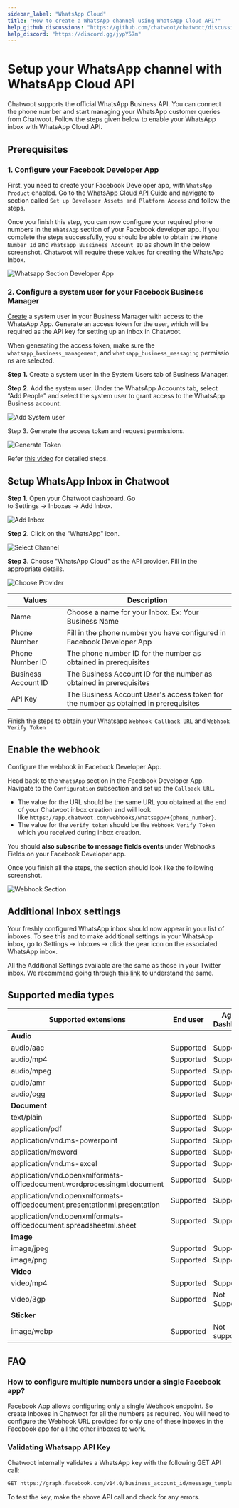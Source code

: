 ```yaml
---
sidebar_label: "WhatsApp Cloud"
title: "How to create a WhatsApp channel using WhatsApp Cloud API?"
help_github_discussions: "https://github.com/chatwoot/chatwoot/discussions/5092"
help_discord: "https://discord.gg/jypY57m"
---
```


# Setup your WhatsApp channel with WhatsApp Cloud API

Chatwoot supports the official WhatsApp Business API. You can connect the phone number and start managing your WhatsApp customer queries from Chatwoot. Follow the steps given below to enable your WhatsApp inbox with WhatsApp Cloud API.

## Prerequisites

### 1. **Configure your Facebook Developer App**

First, you need to  create your Facebook Developer app, with `WhatsApp Product` enabled. Go to the [WhatsApp Cloud API Guide](https://developers.facebook.com/docs/whatsapp/cloud-api/get-started) and navigate to section called `Set up Developer Assets and Platform Access` and follow the steps.

Once you finish this step, you can now configure your required phone numbers in the `WhatsApp` section of your Facebook developer app. If you complete the steps successfully, you should be able to obtain the `Phone Number Id` and `Whatsapp Bussiness Account ID` as shown in the below screenshot. Chatwoot will require these values for creating the WhatsApp Inbox.

![Whatsapp Section Developer App](../images/whatsapp/whatsapp-cloud/meta-developers-dashboard.png)

### 2. Configure a system user for your Facebook Business Manager

[Create](https://www.facebook.com/business/help/503306463479099?id=2190812977867143) a system user in your Business Manager with access to the WhatsApp App. Generate an access token for the user, which will be required as the API key for setting up an inbox in Chatwoot.

When generating the access token, make sure the `whatsapp_business_management`, and `whatsapp_business_messaging` permissions are selected.

**Step 1.** Create a system user in the System Users tab of Business Manager.

**Step 2.** Add the system user. Under the WhatsApp Accounts tab, select “Add People” and select the system user to grant access to the WhatsApp Business account.

![Add System user](../images/whatsapp/whatsapp-cloud/meta-business-settings.png)


Step 3. Generate the access token and request permissions.

![Generate Token](../images/whatsapp/whatsapp-cloud/meta.png)


Refer [this video](https://www.youtube.com/watch?v=gqiBzFlF44c) for detailed steps.

## Setup WhatsApp Inbox in Chatwoot

**Step 1.** Open your Chatwoot dashboard. Go to Settings → Inboxes → Add Inbox.

![Add Inbox](../images/whatsapp/whatsapp-cloud/adding-inbox-in-chatwoot.png)

**Step 2.** Click on the "WhatsApp" icon.

![Select Channel](../images/whatsapp/whatsapp-cloud/channel-select.png)

**Step 3.** Choose "WhatsApp Cloud" as the API provider. Fill in the appropriate details.

![Choose Provider](../images/whatsapp/whatsapp-cloud/choose-provider.png)

| Values        | Description |
| --------------- | --------------- |
| Name | Choose a name for your Inbox. Ex: Your Business Name             |
| Phone Number   | Fill in the phone number you have configured in Facebook Developer App              |
| Phone Number ID      | The phone number ID for the number as obtained in prerequisites              |
| Business Account ID    | The Business Account ID for the number as obtained in prerequisites             |
| API Key  | The Business Account User's access token for the number as obtained in prerequisites            |



Finish the steps to obtain your Whatsapp `Webhook Callback URL` and `Webhook Verify Token`

## Enable the webhook

Configure the webhook in Facebook Developer App. 

Head back to the `WhatsApp` section in the Facebook Developer App. Navigate to the `Configuration` subsection and set up the `Callback URL`.

- The value for the URL should be the same URL you obtained at the end of your Chatwoot inbox creation and will look like `https://app.chatwoot.com/webhooks/whatsapp/+{phone_number}`.
- The value for the `verify token` should be the `Webhook Verify Token` which you received during inbox creation.

You should **also subscribe to message fields events** under Webhooks Fields on your Facebook Developer app. 

Once you finish all the steps, the section should look like the following screenshot.

![Webhook Section](../images/whatsapp/whatsapp-cloud/enabling-webhook.png)


## Additional Inbox settings

Your freshly configured WhatsApp inbox should now appear in your list of inboxes. To see this and to make additional settings in your WhatsApp inbox, go to Settings → Inboxes → click the gear icon on the associated WhatsApp inbox. 

All the Additional Settings available are the same as those in your Twitter inbox. We recommend going through [this link](/docs/product/channels/twitter#additional-inbox-settings) to understand the same.
## Supported media types

| Supported extensions                                                      | End user  | Agent Dashboard |
| ------------------------------------------------------------------------- | --------- | -------------- |
| **Audio**                                                                   |           |                |
| audio/aac                                                                 | Supported | Supported      |
| audio/mp4                                                                 | Supported | Supported      |
| audio/mpeg                                                                | Supported | Supported      |
| audio/amr                                                                 | Supported | Supported      |
| audio/ogg                                                                 | Supported | Supported      |
| **Document**                                                                |           |                |
| text/plain                                                                | Supported | Supported      |
| application/pdf                                                           | Supported | Supported      |
| application/vnd.ms-powerpoint                                             | Supported | Supported      |
| application/msword                                                        | Supported | Supported      |
| application/vnd.ms-excel                                                  | Supported | Supported      |
| application/vnd.openxmlformats-officedocument.wordprocessingml.document   | Supported | Supported      |
| application/vnd.openxmlformats-officedocument.presentationml.presentation | Supported | Supported      |
| application/vnd.openxmlformats-officedocument.spreadsheetml.sheet         | Supported | Supported      |
| **Image**                                                                 |           |                |
| image/jpeg                                                                | Supported | Supported      |
| image/png                                                                 | Supported | Supported      |
| **Video**                                                                 |           |                |
| video/mp4                                                                 | Supported | Supported      |
| video/3gp                                                                 | Supported | Not Supported  |
| **Sticker**                                                               |           |                |
| image/webp                                                                | Supported | Not supported  |


## FAQ

### How to configure multiple numbers under a single Facebook app?

Facebook App allows configuring only a single Webhook endpoint. So create Inboxes in Chatwoot for all the numbers as required. You will need to configure the Webhook URL provided for only one of these inboxes in the Facebook app for all the other inboxes to work.


### Validating Whatsapp API Key

Chatwoot internally validates a WhatsApp key with the following GET API call:

```bash
GET https://graph.facebook.com/v14.0/business_account_id/message_templates?access_token=api_key
```

To test the key, make the above API call and check for any errors.
